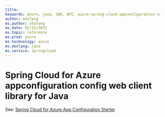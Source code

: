 ```yaml
---
title: 
keywords: Azure, java, SDK, API, azure-spring-cloud-appconfiguration-config-web, springcloud
author: mssfang
ms.author: shafang
ms.date: 02/15/2022
ms.topic: reference
ms.prod: azure
ms.technology: azure
ms.devlang: java
ms.service: springcloud
---
```

# Spring Cloud for Azure appconfiguration config web client library for Java

See: [Spring Cloud for Azure App Configuration Starter](https://github.com/Azure/azure-sdk-for-java/tree/main/sdk/appconfiguration/azure-spring-cloud-starter-appconfiguration-config)
